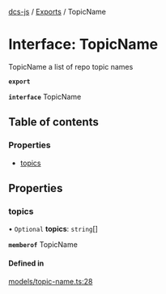 [dcs-js](../README.md) / [Exports](../modules.md) / TopicName

# Interface: TopicName

TopicName a list of repo topic names

**`export`**

**`interface`** TopicName

## Table of contents

### Properties

- [topics](TopicName.md#topics)

## Properties

### <a id="topics" name="topics"></a> topics

• `Optional` **topics**: `string`[]

**`memberof`** TopicName

#### Defined in

[models/topic-name.ts:28](https://github.com/unfoldingWord/dcs-js/blob/42a7ab5/models/topic-name.ts#L28)
